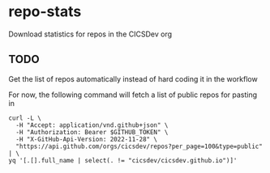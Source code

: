 # repo-stats

Download statistics for repos in the CICSDev org

## TODO

Get the list of repos automatically instead of hard coding it in the workflow

For now, the following command will fetch a list of public repos for pasting in

```
curl -L \
  -H "Accept: application/vnd.github+json" \
  -H "Authorization: Bearer $GITHUB_TOKEN" \
  -H "X-GitHub-Api-Version: 2022-11-28" \
  "https://api.github.com/orgs/cicsdev/repos?per_page=100&type=public" | \
yq '[.[].full_name | select(. != "cicsdev/cicsdev.github.io")]'
```
